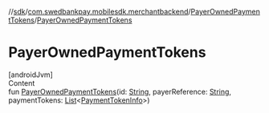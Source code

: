 //[sdk](../../../index.md)/[com.swedbankpay.mobilesdk.merchantbackend](../index.md)/[PayerOwnedPaymentTokens](index.md)/[PayerOwnedPaymentTokens](-payer-owned-payment-tokens.md)



# PayerOwnedPaymentTokens  
[androidJvm]  
Content  
fun [PayerOwnedPaymentTokens](-payer-owned-payment-tokens.md)(id: [String](https://kotlinlang.org/api/latest/jvm/stdlib/kotlin/-string/index.html), payerReference: [String](https://kotlinlang.org/api/latest/jvm/stdlib/kotlin/-string/index.html), paymentTokens: [List](https://kotlinlang.org/api/latest/jvm/stdlib/kotlin.collections/-list/index.html)<[PaymentTokenInfo](../-payment-token-info/index.md)>)  



